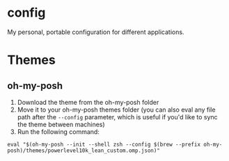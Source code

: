 # config
My personal, portable configuration for different applications.

# Themes
## oh-my-posh

1. Download the theme from the oh-my-posh folder
2. Move it to your oh-my-posh themes folder (you can also eval any file path after the `--config` parameter, which is useful if you'd like to sync the theme between machines)
3. Run the following command:
```
eval "$(oh-my-posh --init --shell zsh --config $(brew --prefix oh-my-posh)/themes/powerlevel10k_lean_custom.omp.json)"
```